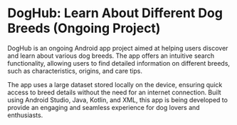 # DogHub: Learn About Different Dog Breeds (Ongoing Project)

DogHub is an ongoing Android app project aimed at helping users discover and learn about various dog breeds. The app offers an intuitive search functionality, allowing users to find detailed information on different breeds, such as characteristics, origins, and care tips.

The app uses a large dataset stored locally on the device, ensuring quick access to breed details without the need for an internet connection. Built using Android Studio, Java, Kotlin, and XML, this app is being developed to provide an engaging and seamless experience for dog lovers and enthusiasts.
